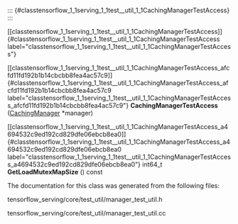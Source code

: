 ::: {#classtensorflow_1_1serving_1_1test__util_1_1CachingManagerTestAccess}
:::

[\[classtensorflow\_1\_1serving\_1\_1test\_\_util\_1\_1CachingManagerTestAccess\]]{#classtensorflow_1_1serving_1_1test__util_1_1CachingManagerTestAccess
label="classtensorflow_1_1serving_1_1test__util_1_1CachingManagerTestAccess"}

[\[classtensorflow\_1\_1serving\_1\_1test\_\_util\_1\_1CachingManagerTestAccess\_afcfd11fd192b1b14cbcbb8fea4ac57c9\]]{#classtensorflow_1_1serving_1_1test__util_1_1CachingManagerTestAccess_afcfd11fd192b1b14cbcbb8fea4ac57c9
label="classtensorflow_1_1serving_1_1test__util_1_1CachingManagerTestAccess_afcfd11fd192b1b14cbcbb8fea4ac57c9"}
**CachingManagerTestAccess**
([CachingManager](#classtensorflow_1_1serving_1_1CachingManager)
$\ast$manager)

[\[classtensorflow\_1\_1serving\_1\_1test\_\_util\_1\_1CachingManagerTestAccess\_a4694532c9ed192cd829dfe06ebcb8ea0\]]{#classtensorflow_1_1serving_1_1test__util_1_1CachingManagerTestAccess_a4694532c9ed192cd829dfe06ebcb8ea0
label="classtensorflow_1_1serving_1_1test__util_1_1CachingManagerTestAccess_a4694532c9ed192cd829dfe06ebcb8ea0"}
int64\_t **GetLoadMutexMapSize** () const

The documentation for this class was generated from the following files:

tensorflow\_serving/core/test\_util/manager\_test\_util.h

tensorflow\_serving/core/test\_util/manager\_test\_util.cc
